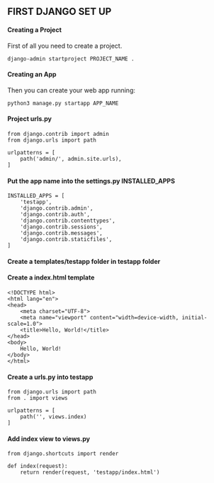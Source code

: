 ## FIRST DJANGO SET UP

#### Creating a Project

First of all you need to create a project.

```
django-admin startproject PROJECT_NAME .
```

#### Creating an App

Then you can create your web app running:

```
python3 manage.py startapp APP_NAME
```
#### Project urls.py

```
from django.contrib import admin
from django.urls import path

urlpatterns = [
    path('admin/', admin.site.urls),
]

```

#### Put the app name into the settings.py INSTALLED_APPS

```
INSTALLED_APPS = [
    'testapp',
    'django.contrib.admin',
    'django.contrib.auth',
    'django.contrib.contenttypes',
    'django.contrib.sessions',
    'django.contrib.messages',
    'django.contrib.staticfiles',
]

```

#### Create a templates/testapp folder in testapp folder

#### Create a index.html template

```
<!DOCTYPE html>
<html lang="en">
<head>
    <meta charset="UTF-8">
    <meta name="viewport" content="width=device-width, initial-scale=1.0">
    <title>Hello, World!</title>
</head>
<body>
    Hello, World!
</body>
</html>
```

#### Create a urls.py into testapp

```
from django.urls import path
from . import views

urlpatterns = [
    path('', views.index)
]
```

#### Add index view to views.py

```
from django.shortcuts import render

def index(request):
    return render(request, 'testapp/index.html')
```
